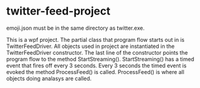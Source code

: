# twitter-feed-project
emoji.json must be in the same directory as twitter.exe. 

This is a wpf project. The partial class that program flow starts out in is TwitterFeedDriver.
All objects used in project are instantiated in the TwitterFeedDriver constructor.
The last line of the constructor points the program flow to the method StartStreaming().
StartStreaming() has a timed event that fires off every 3 seconds.
Every 3 seconds the timed event is evoked the method ProcessFeed() is called.
ProcessFeed() is where all objects doing analasys are called.
